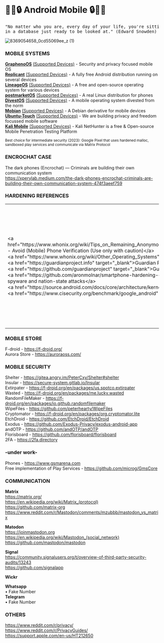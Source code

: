 # 📱🦊🔒 Android Mobile 🔒🦊📱

<pre>"No matter who you are, every day of your life, you're sitting
in a database just ready to be looked at." (Edward Snowden) </pre>

![8369054658_0cd55069ee_z (1)](https://github.com/RENANZG/My-Android-Mobile/assets/53377291/3aba4180-6e30-4888-b177-a58637c74f18)

### MOBILE SYSTEMS
**[GraphenoOS](https://grapheneos.org)** [(Supported Devices)](https://grapheneos.org/faq#supported-devices) - Security and privacy focused mobile OS   
**[Replicant](https://www.replicant.us/)** [(Supported Devices)](https://redmine.replicant.us/projects/replicant/wiki/DeviceStatus) - A fully free Android distribution running on several devices   
**[LineageOS](https://wiki.lineageos.org/)** [(Supported Devices)](https://wiki.lineageos.org/devices/) - A free and open-source operating system for various devices   
**[postmarketOS](https://postmarketos.org/)** [(Supported Devices)](https://wiki.postmarketos.org/wiki/Devices) - A real Linux distribution for phones       
**[DivestOS](https://divestos.org/)** [(Supported Devices)](https://divestos.org/pages/devices) - A mobile operating system divested from the norm   
**[Mobian](https://mobian-project.org/)** [(Supported Devices)](https://wiki.debian.org/Mobian/Devices) - A Debian derivative for mobile devices   
**[Ubuntu-Touch](https://ubuntu-touch.io/)** [(Supported Devices)](https://ubports.com/nl/supported-products) - We are building privacy and freedom focussed mobile software   
**[Kali Mobile](https://www.kali.org/get-kali/#kali-mobile)** [(Supported Devices)](https://www.kali.org/get-kali/#kali-mobile) - Kali NetHunter is a free & Open-source Mobile Penetration Testing Platform   

<sub>Best choice for intermediate security (2023): Google Pixel that uses hardened malloc, sandboxed play services and communicate via Matrix Protocol</sub>    

### ENCROCHAT CASE

The dark phones (Encrochat) — Criminals are building their own communication system    
https://xperylab.medium.com/the-dark-phones-encrochat-criminals-are-building-their-own-communication-system-474f3aeef759    

### HARDENING REFERENCES  

<table>
<tbody>
  <tr>
    <td>&lt;a href="https://www.whonix.org/wiki/Tips_on_Remaining_Anonymous#Avoid_(Mobile)_Phone_Verification_(Use_only_with_caution)"target="_blank"&gt;Whonix - Avoid (Mobile) Phone Verification (Use only with caution)&lt;/a&gt;<br>&lt;a href="https://www.whonix.org/wiki/Other_Operating_Systems" target="_blank"&gt;Anonymize Other Operating Systems&lt;/a&gt;<br>&lt;a href="https://guardianproject.info" target="_blank"&gt;Guardian Project&lt;/a&gt;<br>&lt;a href="https://github.com/guardianproject" target="_blank"&gt;Guardian Project - GitHub&lt;/a&gt;<br>&lt;a href="https://github.com/aronmolnar/smartphone-hardening-guide/blob/main/clean_dirty_concept.md" target="_blank"&gt;How to protect from Pegasus spyware and nation-state attacks&lt;/a&gt;<br>&lt;a href="https://source.android.com/docs/core/architecture/kernel/hardening" target="_blank"&gt;Android Kernel Hardening&lt;/a&gt;<br>&lt;a href="https://www.cisecurity.org/benchmark/google_android" target="_blank"&gt;Google Android - CIS Benchmark&lt;/a&gt;</td>
    <td>&lt;a href="https://public.cyber.mil/stigs/downloads/?_dl_facet_stigs=mobility" target="_blank"&gt;Security Technical Implementation Guides (STIGs)&lt;/a&gt;<br>&lt;a href="https://blog.torproject.org/mission-improbable-hardening-android-security-and-privacy" target="_blank"&gt;Mission Improbable: Hardening Android for Security And Privacy&lt;/a&gt;<br>&lt;a href="https://en.wikipedia.org/wiki/EncroChat" target="_blank"&gt;EncroChat - Wikipedia&lt;/a&gt;<br>&lt;a href="https://theintercept.com/2021/07/27/pegasus-nso-spyware-security" target="_blank"&gt;HOW TO DEFEND YOURSELF AGAINST THE POWERFUL NEW NSO SPYWARE ATTACKS DISCOVERED AROUND THE WORLD&lt;/a&gt;<br>&lt;a href="https://citizenlab.ca/2023/04/nso-groups-pegasus-spyware-returns-in-2022" target="_blank"&gt;NSO Group’s Pegasus Spyware Returns in 2022 with a Trio of iOS 15 and iOS 16 Zero-Click Exploit Chains&lt;/a&gt;</td>
  </tr>
</tbody>
</table>

### MOBILE STORE  
F-droid - https://f-droid.org/  
Aurora Store - https://auroraoss.com/  

### MOBILE SECURITY  
Shelter - https://gitea.angry.im/PeterCxy/Shelter#shelter  
Insular - https://secure-system.gitlab.io/Insular  
Extirpater - https://f-droid.org/en/packages/us.spotco.extirpater  
Wasted - https://f-droid.org/en/packages/me.lucky.wasted  
RandomFileMaker - https://f-droid.org/en/packages/io.github.randomfilemaker  
WipeFiles - https://github.com/peterhearty/WipeFiles    
Cryptomator - https://f-droid.org/en/packages/org.cryptomator.lite  
EtchDroid - https://github.com/EtchDroid/EtchDroid  
Exodus - https://github.com/Exodus-Privacy/exodus-android-app  
andOTP - https://github.com/andOTP/andOTP  
Florisboard - https://github.com/florisboard/florisboard  
2FA - https://2fa.directory  

### -under work-    
Phones - https://www.gsmarena.com  
Free implementation of Play Services - https://github.com/microg/GmsCore    

### COMMUNICATION

**Matrix**        
https://matrix.org/    
https://en.wikipedia.org/wiki/Matrix_(protocol)    
https://github.com/matrix-org    
https://www.reddit.com/r/Mastodon/comments/mzubbb/mastodon_vs_matrix    

**Matodon**    
https://joinmastodon.org    
https://en.wikipedia.org/wiki/Mastodon_(social_network)    
https://github.com/mastodon/mastodon    

**Signal**  
https://community.signalusers.org/t/overview-of-third-party-security-audits/13243    
https://github.com/signalapp    

**Wickr**  

**Whatsapp**    
• Fake Number    
**Telegram**    
• Fake Number    

### OTHERS
https://www.reddit.com/r/privacy/    
https://www.reddit.com/r/PrivacyGuides/    
https://support.apple.com/en-us/HT212650    

